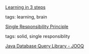 [Learning in 3 steps](http://www.bitnative.com/2013/12/14/programming-your-brain-the-art-of-learning-in-three-steps/)

tags: learning, brain

[Single Responsibility Principle](http://net.tutsplus.com/tutorials/php/solid-part-1-the-single-responsibility-principle/)

tags: solid, single responsiblity

[Java Database Query Library - JOOQ](http://www.jooq.org/)
